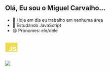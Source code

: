 ## Olá, Eu sou o Miguel Carvalho...

- 🔭 Hoje em dia eu trabalho em nenhuma área
- 🌱 Estudando JavaScript
- 😄 Pronomes: ele/dele

<div style="display: inline_block"><br>
  <img align="center" alt="Miguel-Js" height="30" width="40" src="https://raw.githubusercontent.com/devicons/devicon/master/icons/javascript/javascript-plain.svg">
</div>

 
  <div>
  
  ##
  
  <a href="https://instagram.com/miguelcrvo" target="_blank"><img src="https://img.shields.io/badge/-Instagram-%23E4405F?style=for-the-badge&logo=instagram&logoColor=white" target="_blank"></a>
 
</div>
